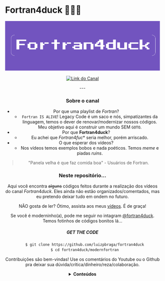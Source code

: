 # Fortran4duck 🦆🇧🇷
![](https://github.com/luizpbraga/fortran4duck/blob/main/modernfortran/fortran4duck-new.png)

<div align="center"> <p>
  <p align="center">
    <a href="https://github.com/luizpbraga/fortran4duck/modernfortran/yt.png">
      <img alt="Link do Canal" src="https://yputube.com/@fortran4duck" />
    </a>
  </p>
---

### Sobre o canal
- Por que uma playlist de $Fortran$?
  - `Fortran IS ALIVE`! Legacy Code é um saco e nós, simpatizantes da linguagem, temos o dever de renovar/modernizar nossos códigos. Meu objetivo aqui é construir um mundo SEM `GOTO`.
- Por que **Fortran4duck**? 
  - Eu achei que $Fortran4fuc*$ seria melhor, porém arriscado. 
- O que esperar dos vídeos?
  - Nos vídeos temos exemplos bobos e nada poéticos. Temos $meme$ e piadas $ruins$.  
> "Panela velha é que faz comida boa" - Usuários de Fortran.

### Neste repositório...
Aqui você encontra ~~alguns~~ códigos feitos durante a realização dos vídeos do canal $Fortran4duck$. Eles ainda 
não estão organizados/comentados, mas eu pretendo deixar tudo em ondem no futuro.

NÃO gosta de ler? Ótimo, assista aos meus [vídeos](https://www.youtube.com/channel/UC-GMqNv9hOigim0wiQrhvqg). É de graça!

Se você é moderninho(a), pode me seguir no intagram [@fortran4duck](https://www.instagram.com/fortran4duck/). Temos fotinhos de 
códigos bonitos lá...

#####  GET THE CODE
~~~bash
  $ git clone https://github.com/luizpbraga/fortran4duck
  $ cd fortran4duck/modernfortran
~~~

Contribuições são bem-vindas! Use os comentários do Youtube ou o Github pra deixar sua dúvida/crítica/dinheiro/reza/colaboração.

<details> 
  <summary><b>Conteúdos</b></summary>
  
>- **Base**:
>   * [x] Instalando o compilador gfortran e criando o primeiro programa ([Link](https://www.youtube.com/watch?v=GptmpggikpU&list=PLMeH-L7tg--AjhwZXjxtOG4lBCoE8Lt5S&ab_channel=Fortran4duck))
>   * [x]  Declaração de variáveis escalares ([Link](https://www.youtube.com/watch?v=dBWBQehHnMs&list=PLMeH-L7tg--AjhwZXjxtOG4lBCoE8Lt5S&index=2&ab_channel=Fortran4duck)).
>   * [x] Implicit None ([Link](https://www.youtube.com/watch?v=Cf3tJ6Kuad4&list=PLMeH-L7tg--AjhwZXjxtOG4lBCoE8Lt5S&index=14&ab_channel=Fortran4duck))
>   * [x] `Kind` e precisão ([Link](https://www.youtube.com/watch?v=-Zzn8Yw6PBU&list=PLMeH-L7tg--AjhwZXjxtOG4lBCoE8Lt5S&index=27&ab_channel=Fortran4duck))
>   * [x] Formatação Elegante de Output ([Link](https://www.youtube.com/watch?v=FSLv-5liPdc&list=PLMeH-L7tg--AjhwZXjxtOG4lBCoE8Lt5S&index=12&ab_channel=Fortran4duck))
>   * [ ] NameList
>
>
>- **Vetores**: 
>    * [X] Operações Básicas ([Link](https://www.youtube.com/watch?v=oJE9HbJs_ng&list=PLMeH-L7tg--AjhwZXjxtOG4lBCoE8Lt5S&index=3&ab_channel=Fortran4duck))
>    * [x] Slices/Subarrays ([Link](https://www.youtube.com/watch?v=QTxzf16mSRk&list=PLMeH-L7tg--AjhwZXjxtOG4lBCoE8Lt5S&index=4&ab_channel=Fortran4duck)) 
>
>- **Matrizes**:
>    * [x] Operações Básicas ([Link](https://www.youtube.com/watch?v=SkAdoeclj9U&list=PLMeH-L7tg--AjhwZXjxtOG4lBCoE8Lt5S&index=5&ab_channel=Fortran4duck))
>    * [x] Funções intrínsecas ([Link](https://www.youtube.com/watch?v=NGHmMHUcZaU&list=PLMeH-L7tg--AjhwZXjxtOG4lBCoE8Lt5S&index=6&ab_channel=Fortran4duck))
>    * [x] Funções PACK, UNPACK e produto de matrizes ([Link](https://www.youtube.com/watch?v=sqqJdLkZqWk&list=PLMeH-L7tg--AjhwZXjxtOG4lBCoE8Lt5S&index=7&ab_channel=Fortran4duck))
>    * [ ] Contiguous Arrays e Pointers Arrays 
>
>- **Strings** 
>    * [x] Manipulação de Strings ([Link](https://www.youtube.com/watch?v=T6jH1ZNNQsA&list=PLMeH-L7tg--AjhwZXjxtOG4lBCoE8Lt5S&index=13&ab_channel=Fortran4duck))
>
>- **Números Complexos** 
>   * [ ] Declaração e uso
>
>- **Data**
>   * [ ] Declaração e uso
>
>- **Enumerator** (ISO 202X)
>
>- **Exemplos**
>   * [X] Gnuplot + Fortran ([Link](https://www.youtube.com/watch?v=Dq4SHpffNUo))
>   * [X] OOP + funções quadráticas ([Link](https://www.youtube.com/watch?v=Dq4SHpffNUo))
>
>- **Controw Flow**
>    * [x] Loop `DO` ([Link](https://www.youtube.com/watch?v=DA2x4Sygnuw&list=PLMeH-L7tg--AjhwZXjxtOG4lBCoE8Lt5S&index=8&ab_channel=Fortran4duck))
>    * [x] `If`, `Else` e keywords `Cycle`, `Exit` e `Stop` ([Link](https://www.youtube.com/watch?v=cd-G4t45-_E&list=PLMeH-L7tg--AjhwZXjxtOG4lBCoE8Lt5S&index=9&ab_channel=Fortran4duck))
>    * [x] `Select Case` ([Link](https://www.youtube.com/watch?v=QXePgwsqXSA&list=PLMeH-L7tg--AjhwZXjxtOG4lBCoE8Lt5S&index=10&ab_channel=Fortran4duck))
>    * [x] `Where` ([Link](https://www.youtube.com/watch?v=g6e3aALSCvI&list=PLMeH-L7tg--AjhwZXjxtOG4lBCoE8Lt5S&index=11&ab_channel=Fortran4duck))
>    * [ ] `Select Rank` e Deferred Shape
>    * [ ] `Select Type`
>    * [ ] `Block` e `Assocciate`
>    * [ ] `Do Concurrent`
>    * [ ] `Do While`, `GOTO`, `FORALL`
>
>- **Procedures: Funções e Sub-rotinas**  
>   * [x] Funções, `INTENT` e `VALUE` ([Link](https://www.youtube.com/watch?v=3wvn4yDvZbo&list=PLMeH-L7tg--AjhwZXjxtOG4lBCoE8Lt5S&index=16&ab_channel=Fortran4duck))
>   * [x] Função Recursiva, Parâmetros Opcionais e `Return` ([Link](https://www.youtube.com/watch?v=XaQjgdseOgo&list=PLMeH-L7tg--AjhwZXjxtOG4lBCoE8Lt5S&index=17&ab_channel=Fortran4duck))
>   * [x] Subrotinas ([Link](https://www.youtube.com/watch?v=P7MpBgwUB-0&list=PLMeH-L7tg--AjhwZXjxtOG4lBCoE8Lt5S&index=18&ab_channel=Fortran4duck))
>   * [x] Variáveis Globais, `SAVE`, Funções Externas, Interfaces e `PURE` procedures ([Link](https://www.youtube.com/watch?v=WZiG-20cJ18&list=PLMeH-L7tg--AjhwZXjxtOG4lBCoE8Lt5S&index=19&ab_channel=Fortran4duck))
>   * [x] Interface Abstrata e Overload de Funções ([Link](https://www.youtube.com/watch?v=VHIn8xIpcGk&list=PLMeH-L7tg--AjhwZXjxtOG4lBCoE8Lt5S&index=20&ab_channel=Fortran4duck))
>
>- **FILES I/O**
>   * [X] Criando e Lendo Arquivos ([link](https://www.youtube.com/watch?v=xJEy0nM1I9s))
>   * [X] `INQUERE` e `OPEN` ([link](https://www.youtube.com/watch?v=r4xhzhvJlJk)) 
>   * [ ] Lendo Arquivos CSV e JSON Files
>   * [ ] Async
>  ...
>
>- **Dynamic Memory** 
>   * [x] Arrays e Strings Dinâmicas ([Link](https://www.youtube.com/watch?v=Ld0rbmurxjY&list=PLMeH-L7tg--AjhwZXjxtOG4lBCoE8Lt5S&index=15&ab_channel=Fortran4duck))
>   * [X] Dynamic Memory Management ([Link](https://www.youtube.com/watch?v=pJlgJaKbcaI&t=109s))
>   * [X] Pointers: declaração e uso Super Básico ([Link](https://www.youtube.com/channel/UC-GMqNv9hOigim0wiQrhvqg))
>   * [ ] Procedures Pointers e Derived Types (OOP)
>
>  
>- **Programação Orientada a Objetos e Módulos (OOP)**
>   * [x] Definindo Derived Types: STRUCT? ([Link](https://www.youtube.com/watch?v=SBahkssUGRg&list=PLMeH-L7tg--AjhwZXjxtOG4lBCoE8Lt5S&index=21&ab_channel=Fortran4duck))
>   * [x] Type-bound Procedures e Módulos ([Link](https://www.youtube.com/watch?v=IotX78It-6I&list=PLMeH-L7tg--AjhwZXjxtOG4lBCoE8Lt5S&index=22&ab_channel=Fortran4duck))
>   * [x] Operadores e Overload ([Link](https://www.youtube.com/watch?v=KGruQRl0Pwk&list=PLMeH-L7tg--AjhwZXjxtOG4lBCoE8Lt5S&index=24&ab_channel=Fortran4duck))
>   * [x] *Derived Types* Paramétricas, `Associate` e `Block` *Statement* ([Link](https://www.youtube.com/watch?v=vOkOeXJ-cnY&list=PLMeH-L7tg--AjhwZXjxtOG4lBCoE8Lt5S&index=25&ab_channel=Fortran4duck)
>   * [ ] Procedures Pointers
>   * [ ] `Select Type` e `Class`(*)
>   * [ ] Generic Binding
>   * [ ] Overriding Type Bound Procedures
>   * [ ] Abstract Types e Deferred Binding
>   * [ ] Input/output genérico
>
>- **FPM: Fortran Package Manager** 
>   * [x] Introdução ao FPM (+ STDLIB e Fortls) ([Link](https://www.youtube.com/watch?v=GaqAwsG7fDI&list=PLMeH-L7tg--AjhwZXjxtOG4lBCoE8Lt5S&index=23&ab_channel=Fortran4duck))
>   * [x] Configurando seu Pacote e lincando com LAPACK/BLAS ([Link](https://www.youtube.com/watch?v=nUZNH2X_Hn8&list=PLMeH-L7tg--AjhwZXjxtOG4lBCoE8Lt5S&index=26&ab_channel=Fortran4duck))
>   * [ ] Explorando a STDLIB
>
>- **Modules**
>   * [ ] Introdução
>   * [ ] Public, Private e Protected. Interface? Nunca mais!
>   * [ ] Importando parâmetros, operadores e funções
>   * [ ] SubModulos
>
>- **Error handling and Generics** 
>   * [ ] Error Handling $Sucks$
>   * [ ] Generics $Sucks$. Não tem ENUM?
>
>- **Intel**
>   * [X] Instalando o ifort, MKL e MPI via Intel HPC Toolkit ([Link](https://www.youtube.com/watch?v=ULR9Esf3sDc))
>
>- **Fortran-C Binding** 
>   * [ ] iso_fortran_env: C-binding
>   * [ ] f2py: Python-binding
>
>- **Programação Paralela** 
>   * [ ] OpenMPI
>   * [ ] Coarrays

</details>
